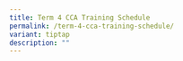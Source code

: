 ```yaml
---
title: Term 4 CCA Training Schedule
permalink: /term-4-cca-training-schedule/
variant: tiptap
description: ""
---
```

